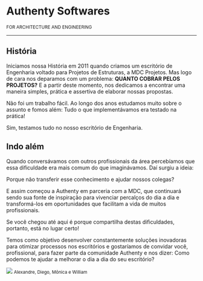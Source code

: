 <h1>Authenty Softwares</h1><small>FOR ARCHITECTURE AND ENGINEERING</small>

******************

## História

Iniciamos nossa História em 2011 quando criamos um escritório de Engenharia voltado para Projetos de Estruturas, a MDC Projetos. Mas logo de cara nos deparamos com um problema:
**QUANTO COBRAR PELOS PROJETOS?**
E a partir deste momento, nos dedicamos a encontrar uma maneira simples, prática e assertiva de elaborar nossas propostas.

Não foi um trabalho fácil. Ao longo dos anos estudamos muito sobre o assunto e fomos além: Tudo o que implementávamos era testado na prática!

Sim, testamos tudo no nosso escritório de Engenharia.

## Indo além

Quando conversávamos com outros profissionais da área percebíamos que essa dificuldade era mais comum do que imaginávamos. Daí surgiu a ideia:

Porque não transferir esse conhecimento e ajudar nossos colegas?

E assim começou a Authenty em parceria com a MDC, que  continuará sendo sua fonte de inspiração para vivenciar percalços do dia a dia e transformá-los em oportunidades que facilitam a vida de muitos profissionais.

Se você chegou até aqui é porque compartilha destas dificuldades, portanto, está no lugar certo!

Temos como objetivo desenvolver constantemente soluções inovadoras para otimizar processos nos escritórios e gostaríamos de convidar você, profissional, para fazer parte da comunidade Authenty e nos dizer: Como podemos te ajudar a melhorar o dia a dia do seu escritório?

<img src="https://www.authenty.com.br/site/imgs/textos/alexandre-diego-monica-e-willian.JPG">
<small>Alexandre, Diego, Mônica e William</small>
